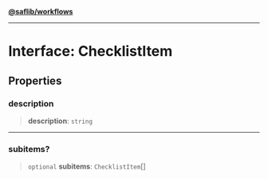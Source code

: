 [**@saflib/workflows**](../index.md)

***

# Interface: ChecklistItem

## Properties

### description

> **description**: `string`

***

### subitems?

> `optional` **subitems**: `ChecklistItem`[]
